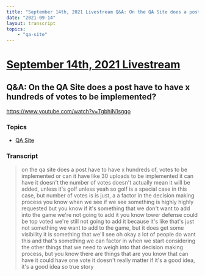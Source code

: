 ```yaml
---
title: "September 14th, 2021 Livestream Q&A: On the QA Site does a post have to have x hundreds of votes to be implemented?"
date: "2021-09-14"
layout: transcript
topics:
    - "qa-site"
---
```

# [September 14th, 2021 Livestream](../2021-09-14.md)
## Q&A: On the QA Site does a post have to have x hundreds of votes to be implemented?
https://www.youtube.com/watch?v=TgbhiN1sgqo

### Topics
* [QA Site](../topics/qa-site.md)

### Transcript

> on the qa site does a post have to have x hundreds of, votes to be implemented or can it have like 30 uploads to be implemented it can have it doesn't the number of votes doesn't actually mean it will be added, unless it's golf unless yeah so golf is a special case in this case, but number of votes is is just, a a factor in the decision making process you know when we see if we see something is highly highly requested but you know if it's something that we don't want to add into the game we're not going to add it you know tower defense could be top voted we're still not going to add it because it's like that's just not something we want to add to the game, but it does get some visibility it is something that we'll see oh okay a lot of people do want this and that's something we can factor in when we start considering the other things that we need to weigh into that decision making process, but you know there are things that are you know that can have it could have one vote it doesn't really matter if it's a good idea, it's a good idea so true story
